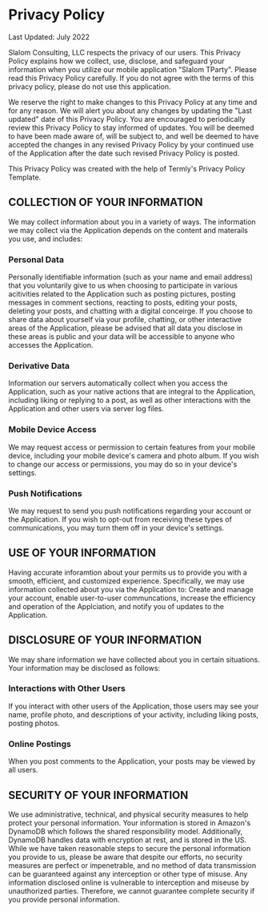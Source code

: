 # Privacy Policy

Last Updated: July 2022

Slalom Consulting, LLC respects the privacy of our users. This Privacy Policy explains how we collect, use, disclose, and safeguard your information when you utilize our mobile application "Slalom TParty". Please read this Privacy Policy carefully. If you do not agree with the terms of this privacy policy, please do not use this application. 

We reserve the right to make changes to this Privacy Policy at any time and for any reason. We will alert you about any changes by updating the "Last updated" date of this Privacy Policy. You are encouraged to periodically review this Privacy Policy to stay informed of updates. You will be deemed to have been made aware of, will be subject to, and well be deemed to have accepted the changes in any revised Privacy Policy by your continued use of the Application after the date such revised Privacy Policy is posted. 

This Privacy Policy was created with the help of Termly's Privacy Policy Template.

## COLLECTION OF YOUR INFORMATION
We may collect information about you in a variety of ways. The information we may collect via the Application depends on the content and materails you use, and includes:

### Personal Data
Personally identifiable information (such as your name and email address) that you voluntarily give to us when choosing to participate in various acitivities related to the Application such as posting pictures, posting messages in comment sections, reacting to posts, editing your posts, deleting your posts, and chatting with a digital conceirge. If you choose to share data about yourself via your profile, chatting, or other interactive areas of the Application, please be advised that all data you disclose in these areas is public and your data will be accessible to anyone who accesses the Application. 

### Derivative Data
Information our servers automatically collect when you access the Application, such as your native actions that are integral to the Application, including liking or replying to a post, as well as other interactions with the Application and other users via server log files. 

### Mobile Device Access
We may request access or permission to certain features from your mobile device, including your mobile device's camera and photo album. If you wish to change our access or permissions, you may do so in your device's settings.

### Push Notifications
We may request to send you push notifications regarding your account or the Application. If you wish to opt-out from receiving these types of communications, you may turn them off in your device's settings.

## USE OF YOUR INFORMATION
Having accurate inforamtion about your permits us to provide you with a smooth, efficient, and customized experience. Specifically, we may use information collected about you via the Application to: Create and manage your account, enable user-to-user communcations, increase the efficiency and operation of the Applciation, and notify you of updates to the Application.

## DISCLOSURE OF YOUR INFORMATION
We may share information we have collected about you in certain situations. Your information may be disclosed as follows:

### Interactions with Other Users
If you interact with other users of the Application, those users may see your name, profile photo, and descriptions of your activity, including liking posts, posting photos.

### Online Postings
When you post comments to the Application, your posts may be viewed by all users.

## SECURITY OF YOUR INFORMATION
We use administrative, technical, and physical security measures to help protect your personal information. Your information is stored in Amazon's DynamoDB which follows the shared responsibility model. Additionally, DynamoDB handles data with encryption at rest, and is stored in the US. While we have taken reasonable steps to secure the personal information you provide to us, please be aware that despite our efforts, no security measures are perfect or impenetrable, and no method of data transmission can be guaranteed against any interception or other type of misuse. Any information disclosed online is vulnerable to interception and miseuse by unauthorized parties. Therefore, we cannot guarantee complete security if you provide personal information.